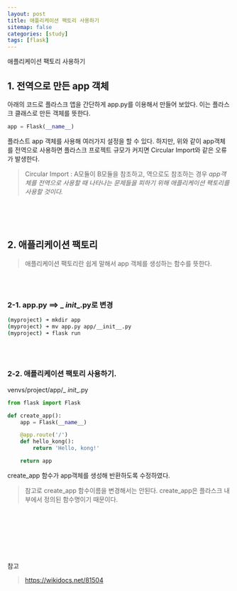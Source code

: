 ```yaml
---
layout: post
title: 애플리케이션 팩토리 사용하기
sitemap: false
categories: [study]
tags: [flask]
---
```


애플리케이션 팩토리 사용하기

## 1. 전역으로 만든 app 객체 

아래의 코드로 플라스크 앱을 간단하게 app.py를 이용해서 만들어 보았다. 
이는 플라스크 클래스로 만든 객체를 뜻한다. 

~~~python
app = Flask(__name__)
~~~

플라스트 app 객체를 사용해 여러가지 설정을 할 수 있다. 
하지만, 위와 같이 app객체를 전역으로 사용하면 플라스크 프로젝트 규모가 커지면 Circular Import와 같은 오류가 발생한다. 
> Circular Import : A모듈이 B모듈을 참조하고, 역으로도 참조하는 경우 
_app객체를 전역으로 사용할 때 나타나는 문제들을 피하기 위해 애플리케이션 팩토리를 사용할 것이다._

<br>
<br>
<br>


## 2. 애플리케이션 팩토리 
> 애플리케이션 팩토리란 쉽게 말해서 app 객체를 생성하는 함수를 뜻한다. 
<br>
<br>

### 2-1. app.py ==> _ _init__.py로 변경

~~~bash
(myproject) ➜ mkdir app
(myproject) ➜ mv app.py app/__init__.py
(myproject) ➜ flask run
~~~
<br>
<br>


### 2-2. 애플리케이션 팩토리 사용하기.

venvs/project/app/_ _init__.py

~~~python
from flask import Flask

def create_app():
    app = Flask(__name__)

    @app.route('/')
    def hello_kong():
        return 'Hello, kong!'

    return app
~~~

create_app 함수가 app객체를 생성해 반환하도록 수정하였다. 
> 참고로 create_app 함수이름을 변경해서는 안된다. create_app은 플라스크 내부에서 정의된 함수명이기 때문이다. 

<br>
<br>
<br>
<br>
<br>
<br>

참고 
> https://wikidocs.net/81504